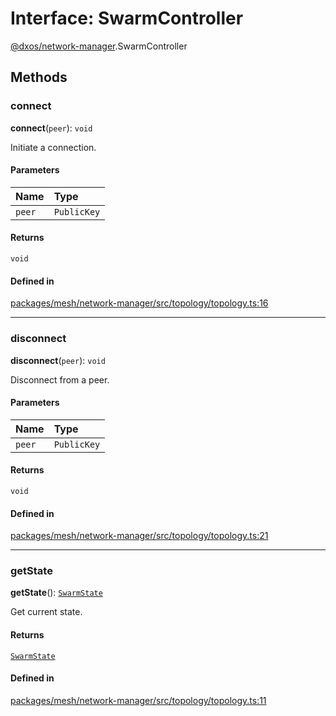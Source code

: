# Interface: SwarmController

[@dxos/network-manager](../modules/dxos_network_manager.md).SwarmController

## Methods

### connect

**connect**(`peer`): `void`

Initiate a connection.

#### Parameters

| Name | Type |
| :------ | :------ |
| `peer` | `PublicKey` |

#### Returns

`void`

#### Defined in

[packages/mesh/network-manager/src/topology/topology.ts:16](https://github.com/dxos/dxos/blob/db8188dae/packages/mesh/network-manager/src/topology/topology.ts#L16)

___

### disconnect

**disconnect**(`peer`): `void`

Disconnect from a peer.

#### Parameters

| Name | Type |
| :------ | :------ |
| `peer` | `PublicKey` |

#### Returns

`void`

#### Defined in

[packages/mesh/network-manager/src/topology/topology.ts:21](https://github.com/dxos/dxos/blob/db8188dae/packages/mesh/network-manager/src/topology/topology.ts#L21)

___

### getState

**getState**(): [`SwarmState`](dxos_network_manager.SwarmState.md)

Get current state.

#### Returns

[`SwarmState`](dxos_network_manager.SwarmState.md)

#### Defined in

[packages/mesh/network-manager/src/topology/topology.ts:11](https://github.com/dxos/dxos/blob/db8188dae/packages/mesh/network-manager/src/topology/topology.ts#L11)
